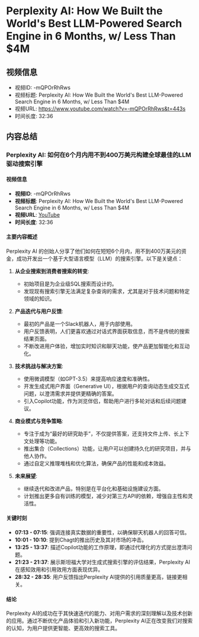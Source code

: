 # Perplexity AI: How We Built the World's Best LLM-Powered Search Engine in 6 Months, w/ Less Than $4M

## 视频信息
- 视频ID: -mQPOrRhRws
- 视频标题: Perplexity AI: How We Built the World's Best LLM-Powered Search Engine in 6 Months, w/ Less Than $4M
- 视频URL: https://www.youtube.com/watch?v=-mQPOrRhRws&t=443s
- 时间长度: 32:36

## 内容总结
### Perplexity AI: 如何在6个月内用不到400万美元构建全球最佳的LLM驱动搜索引擎

#### 视频信息
- **视频ID**: -mQPOrRhRws
- **视频标题**: Perplexity AI: How We Built the World's Best LLM-Powered Search Engine in 6 Months, w/ Less Than $4M
- **视频URL**: [YouTube](https://www.youtube.com/watch?v=-mQPOrRhRws&t=443s)
- **时间长度**: 32:36

#### 主要内容概述

Perplexity AI 的创始人分享了他们如何在短短6个月内，用不到400万美元的资金，成功开发出一个基于大型语言模型（LLM）的搜索引擎。以下是关键点：

1. **从企业搜索到消费者搜索的转变**:
   - 初始项目是为企业级SQL搜索而设计的。
   - 发现现有搜索引擎无法满足复杂查询的需求，尤其是对于技术问题和特定领域的知识。

2. **产品迭代与用户反馈**:
   - 最初的产品是一个Slack机器人，用于内部使用。
   - 用户反馈表明，人们更喜欢通过对话式界面获取信息，而不是传统的搜索结果页面。
   - 不断改进用户体验，增加实时知识和聊天功能，使产品更加智能化和互动化。

3. **技术挑战与解决方案**:
   - 使用微调模型（如GPT-3.5）来提高响应速度和准确性。
   - 开发生成式用户界面（Generative UI），根据用户的查询动态生成交互式问题，以澄清需求并提供更精确的答案。
   - 引入Copilot功能，作为浏览伴侣，帮助用户进行多轮对话和后续问题建议。

4. **商业模式与竞争策略**:
   - 专注于成为“最好的研究助手”，不仅提供答案，还支持文件上传、长上下文处理等功能。
   - 推出集合（Collections）功能，让用户可以创建持久化的研究项目，并与他人协作。
   - 通过自定义推理堆栈和优化算法，确保产品的性能和成本效益。

5. **未来展望**:
   - 继续迭代和改进产品，特别是在平台化和基础设施建设方面。
   - 计划推出更多自有训练的模型，减少对第三方API的依赖，增强自主性和灵活性。

#### 关键时刻

- **07:13 - 07:15**: 强调连接真实数据的重要性，以确保聊天机器人的回答可信。
- **10:01 - 10:10**: 提到Chagt的推出历史及其对市场的冲击。
- **13:25 - 13:37**: 描述Copilot功能的工作原理，即通过代理化的方式提出澄清问题。
- **21:23 - 21:37**: 展示斯坦福大学对生成式搜索引擎的评估结果，Perplexity AI在感知效用和引用效用方面表现优异。
- **28:32 - 28:35**: 用户反馈指出Perplexity AI提供的引用质量更高，链接更相关。

#### 结论

Perplexity AI的成功在于其快速迭代的能力、对用户需求的深刻理解以及技术创新的应用。通过不断优化产品体验和引入新功能，Perplexity AI正在改变我们对搜索的认知，为用户提供更智能、更高效的搜索工具。
